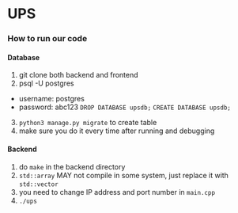# UPS

### How to run our code
#### Database
1. git clone both backend and frontend
2. psql -U postgres
- username: postgres
- password: abc123
``DROP DATABASE upsdb;``
``CREATE DATABASE upsdb;``
3. ``python3 manage.py migrate`` to create table
4. make sure you do it every time after running and debugging

#### Backend
1. do `make` in the backend directory
2. `std::array` MAY not compile in some system, just replace it with `std::vector`
3.  you need to change IP address and port number in `main.cpp`
4. `./ups`

